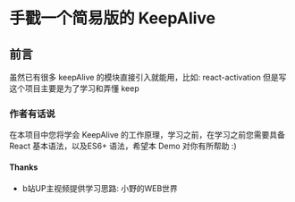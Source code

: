 # 手戳一个简易版的 KeepAlive

## 前言
虽然已有很多 keepAlive 的模块直接引入就能用，比如: react-activation
但是写这个项目主要是为了学习和弄懂 keep

### 作者有话说
在本项目中您将学会 KeepAlive 的工作原理，学习之前，在学习之前您需要具备 React 基本语法，以及ES6+ 语法，希望本 Demo 对你有所帮助 :)

#### Thanks
  - b站UP主视频提供学习思路: 小野的WEB世界

